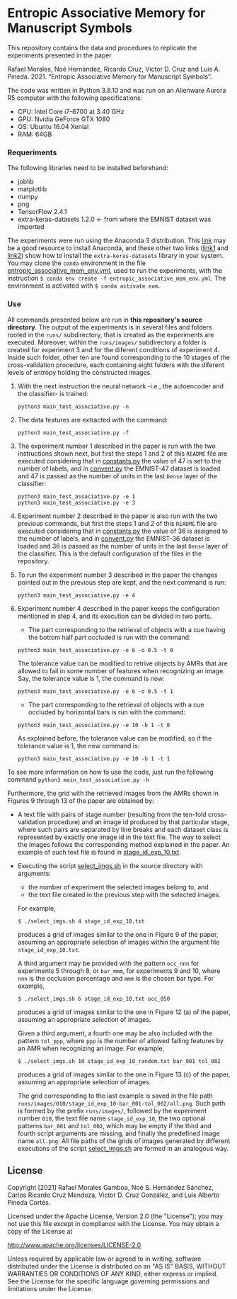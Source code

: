 # Entropic Associative Memory for Manuscript Symbols
This repository contains the data and procedures to replicate the experiments presented in the paper

Rafael Morales, Noé Hernández, Ricardo Cruz, Victor D. Cruz and Luis A. Pineda. 2021. “Entropic Associative Memory for Manuscript Symbols”.

The code was written in Python 3.8.10 and was run on an Alienware Aurora R5 computer with the following specifications:
* CPU: Intel Core i7-6700 at 3.40 GHz
* GPU: Nvidia GeForce GTX 1080
* OS: Ubuntu 16.04 Xenial
* RAM: 64GB

### Requeriments
The following libraries need to be installed beforehand:
* joblib
* matplotlib
* numpy
* png
* TensorFlow 2.4.1
* extra-keras-datasets 1.2.0 <- from where the EMNIST dataset was imported

The experiments were run using the Anaconda 3 distribution. This [link](https://www.osetc.com/en/how-to-install-anaconda-on-ubuntu-16-04-17-04-18-04.html) may be a good resource to install Anaconda, and these other two links ([link1](https://github.com/machinecurve/extra_keras_datasets#installation-procedure) and [link2](https://stackoverflow.com/a/43729857)) show how to install the ``extra-keras-datasets`` library in your system. You may clone the ``conda`` environment in the file [entropic_associative_mem_env.yml](https://github.com/eam-experiments/EMNIST/blob/main/entropic_associative_mem_env.yml), used to run the experiments, with the instruction ``$ conda env create -f entropic_associative_mem_env.yml``. The environment is activated with ``$ conda activate eam``.


### Use

All commands presented below are run in **this repository's source directory**. The output of the experiments is in several files and folders rooted in the ``runs/`` subdirectory, that is created as the experiments are executed. Moreover, within the ``runs/images/`` subdirectory a folder is created for experiment 3 and for the diferent conditions of experiment 4. Inside such folder, other ten are found corresponding to the 10 stages of the cross-validation procedure, each containing eight folders with the diferent levels of entropy holding the constructed images.

1. With the next instruction the neural network -i.e., the autoencoder and the classifier- is trained:

    ```shell
    python3 main_test_associative.py -n
    ```

1. The data features are extracted with the command:

    ```shell
    python3 main_test_associative.py -f
    ```

1. The experiment number 1 described in the paper is run with the two instructions shown next, but first the steps 1 and 2 of this `README` file are executed considering that in [constants.py](https://github.com/eam-experiments/EMNIST/blob/main/constants.py) the value of 47 is set to the number of labels, and in [convent.py](https://github.com/eam-experiments/EMNIST/blob/main/convnet.py) the EMNIST-47 dataset is loaded and 47 is passed as the number of units in the last ``Dense`` layer of the classifier:

    ```shell
    python3 main_test_associative.py -e 1
    python3 main_test_associative.py -e 3
    ```

1. Experiment number 2 described in the paper is also run with the two previous commands, but first the steps 1 and 2 of this `README` file are executed considering that in [constants.py](https://github.com/eam-experiments/EMNIST/blob/main/constants.py) the value of 36 is assigned to the number of labels, and in [convent.py](https://github.com/eam-experiments/EMNIST/blob/main/convnet.py) the EMNIST-36 dataset is loaded and 36 is passed as the number of units in the last ``Dense`` layer of the classifier. This is the default configuration of the files in the repository.

1. To run the experiment number 3 described in the paper the changes pointed out in the previous step are kept, and the next command is run:

    ```shell
    python3 main_test_associative.py -e 4
    ```

1. Experiment number 4 described in the paper keeps the configuration mentioned in step 4, and its execution can be divided in two parts.
    - The part corresponding to the retrieval of objects with a cue having the bottom half part occluded is run with the command:
    ```shell
    python3 main_test_associative.py -e 6 -o 0.5 -t 0
    ```
    The tolerance value can be modified to retrive objects by AMRs that are allowed to fail in some number of features when recognizing an image. Say, the tolerance value is 1, the command is now:
    ```shell
    python3 main_test_associative.py -e 6 -o 0.5 -t 1
    ```
    - The part corresponding to the retrieval of objects with a cue occluded by horizontal bars is run with the command:
    ```shell
    python3 main_test_associative.py -e 10 -b 1 -t 0
    ```
    As explained before, the tolerance value can be modified, so if the tolerance value is 1, the new command is:
    ```shell
    python3 main_test_associative.py -e 10 -b 1 -t 1
    ```

To see more information on how to use the code, just run the following command ```python3 main_test_associative.py -h```

Furthermore, the grid with the retrieved images from the AMRs shown in Figures 9 through 13 of the paper are obtained by:

- A text file with pairs of stage number (resulting from the ten-fold cross-validation procedure) and an image id produced by that particular stage, where such pairs are separated by line breaks and each dataset class is represented by exactly one image id in the text file. The way to select the images follows the corresponding method explained in the paper. An example of such text file is found in [stage_id_exp_10.txt](https://github.com/eam-experiments/EMNIST/blob/main/stage_id_exp_10.txt).
- Executing the script [select_imgs.sh](https://github.com/eam-experiments/EMNIST/blob/main/select_imgs.sh) in the source directory with arguments:
    - the number of experiment the selected images belong to, and
    - the text file created in the previous step with the selected images.

    For example,
    ```shell
    $ ./select_imgs.sh 4 stage_id_exp_10.txt
    ```
    produces a grid of images similar to the one in Figure 9 of the paper, assuming an appropriate selection of images within the argument file ``stage_id_exp_10.txt``.

    A third argument may be provided with the pattern ``occ_nnn`` for experiments 5 through 8, or ``bar_mmm``, for experiments 9 and 10, where ``nnn`` is the occlusion percentage and ``mmm`` is the chosen bar type. For example,

    ```shell
    $ ./select_imgs.sh 6 stage_id_exp_10.txt occ_050
    ```
    produces a grid of images similar to the one in Figure 12 (a) of the paper, assuming an appropriate selection of images.

    Given a third argument, a fourth one may be also included with the pattern ``tol_ppp``, where ``ppp`` is the number of allowed failing features by an AMR when recognizing an image. For example,

    ```shell
    $ ./select_imgs.sh 10 stage_id_exp_10_random.txt bar_001 tol_002
    ```
    produces a grid of images similar to the one in Figure 13 (c) of the paper, assuming an appropriate selection of images.

    The grid corresponding to the last example is saved in the file path ``runs/images/010/stage_id_exp_10-bar_001-tol_002/all.png``. Such path is formed by the prefix ``runs/images/``, followed by the experiment number ``010``, the text file name ``stage_id_exp_10``, the two optional patterns ``bar_001`` and ``tol_002``, which may be empty if the third and fourth script arguments are missing, and finally the predefined image name ``all.png``. All file paths of the grids of images generated by different executions of the script [select_imgs.sh](https://github.com/eam-experiments/EMNIST/blob/main/select_imgs.sh) are formed in an analogous way.

## License

Copyright [2021] Rafael Morales Gamboa, Noé S. Hernández Sánchez, Carlos Ricardo Cruz Mendoza, Victor D. Cruz González, and Luis Alberto Pineda Cortés.


Licensed under the Apache License, Version 2.0 (the "License");
you may not use this file except in compliance with the License.
You may obtain a copy of the License at

http://www.apache.org/licenses/LICENSE-2.0

Unless required by applicable law or agreed to in writing, software
distributed under the License is distributed on an "AS IS" BASIS,
WITHOUT WARRANTIES OR CONDITIONS OF ANY KIND, either express or implied.
See the License for the specific language governing permissions and
limitations under the License.
